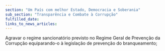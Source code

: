```yaml
---
section: "Um País com melhor Estado, Democracia e Soberania"
sub_section: "Transparência e Combate à Corrupção"
fulfilled_date:
links_to_news_articles:
---
```


Agravar o regime sancionatório previsto no Regime Geral de Prevenção da Corrupção equiparando-o à legislação de prevenção do branqueamento;